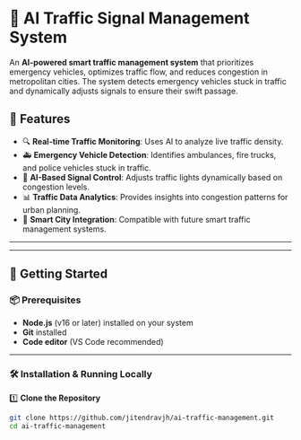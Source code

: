 # 🚦 AI Traffic Signal Management System

An **AI-powered smart traffic management system** that prioritizes emergency vehicles, optimizes traffic flow, and reduces congestion in metropolitan cities. The system detects emergency vehicles stuck in traffic and dynamically adjusts signals to ensure their swift passage.

## 📌 Features

- 🔍 **Real-time Traffic Monitoring**: Uses AI to analyze live traffic density.
- 🚑 **Emergency Vehicle Detection**: Identifies ambulances, fire trucks, and police vehicles stuck in traffic.
- 🚦 **AI-Based Signal Control**: Adjusts traffic lights dynamically based on congestion levels.
- 📊 **Traffic Data Analytics**: Provides insights into congestion patterns for urban planning.
- 🌆 **Smart City Integration**: Compatible with future smart traffic management systems.

---

---

## 🚀 Getting Started

### 📦 Prerequisites

- **Node.js** (v16 or later) installed on your system
- **Git** installed
- **Code editor** (VS Code recommended)

---

### 🛠️ Installation & Running Locally

1️⃣ **Clone the Repository**
```sh
git clone https://github.com/jitendravjh/ai-traffic-management.git
cd ai-traffic-management
